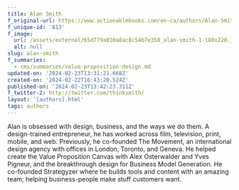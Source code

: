 ```yaml
---
title: Alan Smith
f_original-url: https://www.actionablebooks.com/en-ca/authors/Alan-Smith/
f_unique-id: '813'
f_image:
  url: /assets/external/65d779a810a8ac8c54b7e358_alan-smith-1-180x220.jpeg
  alt: null
slug: alan-smith
f_summaries:
  - cms/summaries/value-proposition-design.md
updated-on: '2024-02-23T13:31:21.668Z'
created-on: '2024-02-22T16:43:20.524Z'
published-on: '2024-02-23T13:42:23.311Z'
f_twitter-2: http://twitter.com/thinksmith/
layout: '[authors].html'
tags: authors
---
```


Alan is obsessed with design, business, and the ways we do them. A design-trained entrepreneur, he has worked across film, television, print, mobile, and web. Previously, he co-founded The Movement, an international design agency with offices in London, Toronto, and Geneva. He helped create the Value Proposition Canvas with Alex Osterwalder and Yves Pigneur, and the breakthrough design for Business Model Generation. He co-founded Strategyzer where he builds tools and content with an amazing team; helping business-people make stuff customers want.
